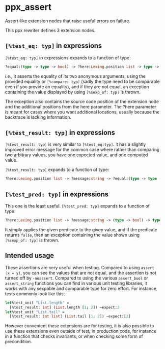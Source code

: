 ppx\_assert
===========

Assert-like extension nodes that raise useful errors on failure.

This ppx rewriter defines 3 extension nodes.

`[%test_eq: typ]` in expressions
--------------------------------

`[%test_eq: typ]` in expressions expands to a function of type:

```ocaml
?equal:(type -> type -> bool) -> ?here:Lexing.position list -> type -> type -> unit
```

i.e., it asserts the equality of its two anonymous arguments, using the provided equality
or `[%compare: typ]` (sadly the type need to be comparable even if you provide an
equality), and if they are not equal, an exception containing the value displayed by using
`[%sexp_of: typ]` is thrown.

The exception also contains the source code position of the extension node and the
additional positions from the here parameter. The ?here parameter is meant for cases where
you want additional locations, usually because the backtrace is lacking information.

`[%test_result: typ]` in expressions
------------------------------------

`[%test_result: typ]` is very similar to `[%test_eq:typ]`. It has a slightly improved
error message for the common case where rather than comparing two arbitrary values, you
have one expected value, and one computed value.

`[%test_result: typ]` expands to a function of type:

```ocaml
?here:Lexing.position list -> ?message:string -> ?equal:(type -> type -> bool) -> expect:typ -> typ -> unit
```

`[%test_pred: typ]` in expressions
----------------------------------

This one is the least useful. `[%test_pred: typ]` expands to a function of type:

```ocaml
?here:Lexing.position list -> ?message:string -> (type -> bool) -> type -> unit
```

It simply applies the given predicate to the given value, and if the predicate returns `false`,
then an exception containing the value shown using `[%sexp_of: typ]` is thrown.

Intended usage
--------------

These assertions are very useful when testing. Compared to using `assert (x = y)`, you can
see the values that are not equal, and the assertion is not turned off by
`-noassert`. Compared to using the various `assert_bool` or `assert_string` functions you
can find in various unit testing libraries, it works with any sexpable and comparable type
for zero effort.  For instance, tests commonly look like this:

```ocaml
let%test_unit "List.length" =
  [%test_result: int] (List.length [1; 2]) ~expect:2
let%test_unit "List.tail" =
  [%test_result: int list] (List.tail [1; 2]) ~expect:[2]
```

However convenient these extensions are for testing, it is also possible to use these
extensions even outside of test, in production code, for instance in a function that
checks invariants, or when checking some form of precondition.
